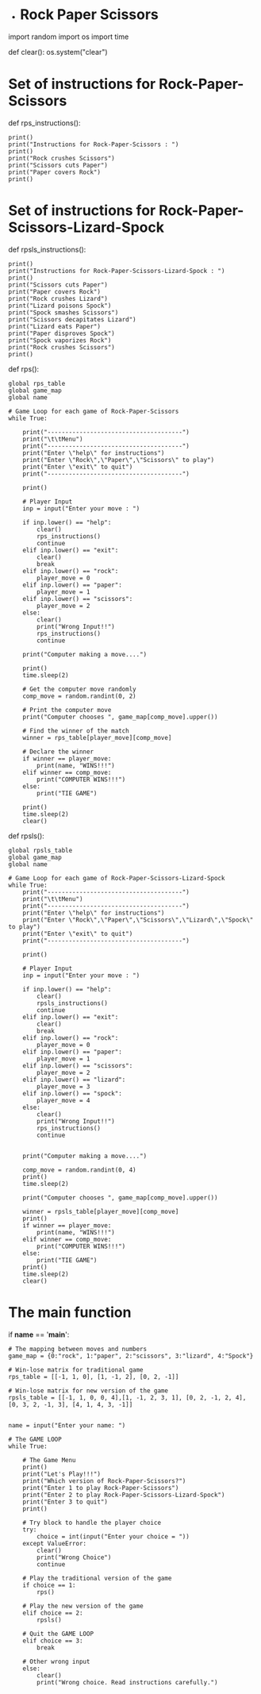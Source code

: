 - # Rock Paper Scissors
import random
import os
import time
 
def clear():
    os.system("clear")
 
# Set of instructions for Rock-Paper-Scissors
def rps_instructions():
 
    print()
    print("Instructions for Rock-Paper-Scissors : ")
    print()
    print("Rock crushes Scissors")
    print("Scissors cuts Paper")
    print("Paper covers Rock")
    print()
 
# Set of instructions for Rock-Paper-Scissors-Lizard-Spock
def rpsls_instructions():
 
    print()
    print("Instructions for Rock-Paper-Scissors-Lizard-Spock : ")
    print()
    print("Scissors cuts Paper")
    print("Paper covers Rock")
    print("Rock crushes Lizard")
    print("Lizard poisons Spock")
    print("Spock smashes Scissors")
    print("Scissors decapitates Lizard")
    print("Lizard eats Paper")
    print("Paper disproves Spock")
    print("Spock vaporizes Rock")
    print("Rock crushes Scissors")
    print()
 
def rps():
     
    global rps_table
    global game_map
    global name
 
    # Game Loop for each game of Rock-Paper-Scissors
    while True:
 
        print("--------------------------------------")
        print("\t\tMenu")
        print("--------------------------------------")
        print("Enter \"help\" for instructions")
        print("Enter \"Rock\",\"Paper\",\"Scissors\" to play")
        print("Enter \"exit\" to quit")
        print("--------------------------------------")
 
        print()
 
        # Player Input
        inp = input("Enter your move : ")
 
        if inp.lower() == "help":
            clear()
            rps_instructions()
            continue
        elif inp.lower() == "exit":
            clear()
            break  
        elif inp.lower() == "rock":
            player_move = 0
        elif inp.lower() == "paper":
            player_move = 1    
        elif inp.lower() == "scissors":
            player_move = 2
        else:
            clear()
            print("Wrong Input!!")
            rps_instructions()  
            continue
 
        print("Computer making a move....")
 
        print()
        time.sleep(2)
 
        # Get the computer move randomly
        comp_move = random.randint(0, 2)
 
        # Print the computer move
        print("Computer chooses ", game_map[comp_move].upper())
 
        # Find the winner of the match
        winner = rps_table[player_move][comp_move]
 
        # Declare the winner 
        if winner == player_move:
            print(name, "WINS!!!")
        elif winner == comp_move:
            print("COMPUTER WINS!!!")
        else:
            print("TIE GAME")
 
        print()
        time.sleep(2)
        clear()
 
def rpsls():
     
    global rpsls_table
    global game_map
    global name
 
    # Game Loop for each game of Rock-Paper-Scissors-Lizard-Spock
    while True:
        print("--------------------------------------")
        print("\t\tMenu")
        print("--------------------------------------")
        print("Enter \"help\" for instructions")
        print("Enter \"Rock\",\"Paper\",\"Scissors\",\"Lizard\",\"Spock\" to play")
        print("Enter \"exit\" to quit")
        print("--------------------------------------")
         
        print()
 
        # Player Input
        inp = input("Enter your move : ")
 
        if inp.lower() == "help":
            clear()
            rpsls_instructions()
            continue
        elif inp.lower() == "exit":
            clear()
            break  
        elif inp.lower() == "rock":
            player_move = 0
        elif inp.lower() == "paper":
            player_move = 1    
        elif inp.lower() == "scissors":
            player_move = 2
        elif inp.lower() == "lizard":
            player_move = 3
        elif inp.lower() == "spock":
            player_move = 4
        else:
            clear()
            print("Wrong Input!!")
            rps_instructions()  
            continue
 
 
        print("Computer making a move....")
 
        comp_move = random.randint(0, 4)
        print()
        time.sleep(2)
 
        print("Computer chooses ", game_map[comp_move].upper())
 
        winner = rpsls_table[player_move][comp_move]
        print()
        if winner == player_move:
            print(name, "WINS!!!")
        elif winner == comp_move:
            print("COMPUTER WINS!!!")
        else:
            print("TIE GAME")       
        print()
        time.sleep(2)
        clear()
 
# The main function
if __name__ == '__main__':
 
    # The mapping between moves and numbers
    game_map = {0:"rock", 1:"paper", 2:"scissors", 3:"lizard", 4:"Spock"}
 
    # Win-lose matrix for traditional game
    rps_table = [[-1, 1, 0], [1, -1, 2], [0, 2, -1]]
 
    # Win-lose matrix for new version of the game
    rpsls_table = [[-1, 1, 0, 0, 4],[1, -1, 2, 3, 1], [0, 2, -1, 2, 4], [0, 3, 2, -1, 3], [4, 1, 4, 3, -1]]
 
     
    name = input("Enter your name: ")
 
    # The GAME LOOP
    while True:
 
        # The Game Menu
        print()
        print("Let's Play!!!")
        print("Which version of Rock-Paper-Scissors?")
        print("Enter 1 to play Rock-Paper-Scissors")
        print("Enter 2 to play Rock-Paper-Scissors-Lizard-Spock")
        print("Enter 3 to quit")
        print()
 
        # Try block to handle the player choice 
        try:
            choice = int(input("Enter your choice = "))
        except ValueError:
            clear()
            print("Wrong Choice")   
            continue
 
        # Play the traditional version of the game
        if choice == 1:
            rps()
 
        # Play the new version of the game
        elif choice == 2:
            rpsls()
 
        # Quit the GAME LOOP    
        elif choice == 3:
            break
 
        # Other wrong input
        else:
            clear()
            print("Wrong choice. Read instructions carefully.")
